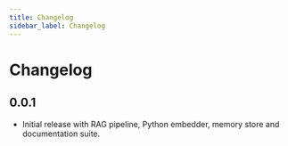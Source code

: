```yaml
---
title: Changelog
sidebar_label: Changelog
---
```


# Changelog

## 0.0.1
- Initial release with RAG pipeline, Python embedder, memory store and documentation suite.
